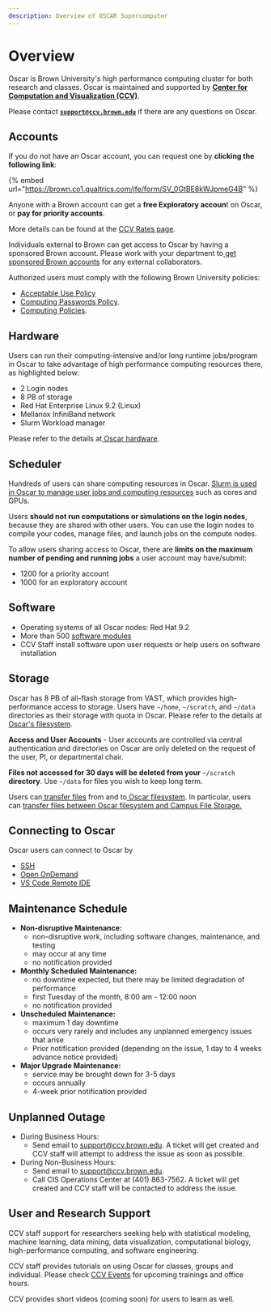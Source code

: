 ```yaml
---
description: Overview of OSCAR Supercomputer
---
```


# Overview

Oscar is Brown University's high performance computing cluster for both research and classes. Oscar is maintained and supported by [**Center for Computation and Visualization (CCV)**](https://ccv.brown.edu/).&#x20;

Please contact [**`support@ccv.brown.edu`**](mailto:support@ccv.brown.edu) if there are any questions on Oscar.

## Accounts

&#x20;If you do not have an Oscar account, you can request one by **clicking the following link**:

{% embed url="https://brown.co1.qualtrics.com/jfe/form/SV_0GtBE8kWJpmeG4B" %}

Anyone with a Brown account can get a **free Exploratory accoun**t on Oscar, or **pay for priority accounts**.&#x20;

More details can be found at the [CCV Rates page](https://ccv.brown.edu/rates).

Individuals external to Brown can get access to Oscar by having a sponsored Brown account. Please work with your department to[ get sponsored Brown accounts](https://ithelp.brown.edu/kb/articles/request-a-brown-account-for-an-affiliate) for any external collaborators.

Authorized users must comply with the following Brown University policies:

* [Acceptable Use Policy](https://it.brown.edu/computing-policies/acceptable-use-policy)&#x20;
* [Computing Passwords Policy](http://www.brown.edu/information-technology/computing-policies/computing-passwords-policy).&#x20;
* [Computing Policies](https://it.brown.edu/computing-policies).

## Hardware

Users can run their computing-intensive and/or long runtime jobs/program in Oscar to take advantage of high performance computing resources there, as highlighted below:

* 2 Login nodes
* 8 PB of storage
* Red Hat Enterprise Linux 9.2 (Linux)
* Mellanox InfiniBand network
* Slurm Workload manager

Please refer to the details at[ Oscar hardware](system-overview.md).&#x20;

## Scheduler

Hundreds of users can share computing resources in Oscar.  [Slurm is used in Oscar to manage user jobs and computing resources](submitting-jobs/shared-machine.md) such as cores and GPUs. &#x20;

Users **should not run computations or simulations on the login nodes**, because they are shared with other users. You can use the login nodes to compile your codes, manage files, and launch jobs on the compute nodes.

To allow users sharing access to Oscar, there are **limits on the maximum number of pending and running jobs** a user account may have/submit:

* 1200 for a priority account
* 1000 for an exploratory account

## Software

* Operating systems of all Oscar nodes: Red Hat 9.2
* More than 500 [software modules](software/modules.md)
* CCV Staff install software upon user requests or help users on software installation

## Storage

Oscar has 8 PB of all-flash storage from VAST, which provides high-performance access to storage. Users have `~/home`, `~/scratch`, and `~/data` directories as their storage with quota  in Oscar. Please refer to the details at [Oscar's filesystem](managing-files/filesystem.md).

**Access and User Accounts** - User accounts are controlled via central authentication and directories on Oscar are only deleted on the request of the user, PI, or departmental chair.

**Files not accessed for 30 days will be deleted from your** `~/scratch` **directory**.  Use `~/data` for files you wish to keep long term.

Users can[ transfer files](managing-files/filetransfer.md) from and to[ Oscar filesystem](managing-files/filesystem.md). In particular, users can [transfer files between Oscar filesystem and Campus File Storage.](managing-files/filetransfer-isilon.md)&#x20;

## Connecting to Oscar

Oscar users can connect to Oscar by

* [SSH](connecting-to-oscar/ssh/)
* [Open OnDemand](https://docs.ccv.brown.edu/oscar/connecting-to-oscar/open-ondemand)
* [VS Code Remote IDE](https://docs.ccv.brown.edu/oscar/connecting-to-oscar/remote-ide)

## Maintenance Schedule

* **Non-disruptive Maintenance:**&#x20;
  * non-disruptive work, including software changes, maintenance, and testing
  * may occur at any time
  * no notification provided
* **Monthly Scheduled Maintenance:**
  * no downtime expected, but there may be limited degradation of performance
  * first Tuesday of the month, 8:00 am - 12:00 noon
  * no notification provided
* **Unscheduled Maintenance:**
  * maximum 1 day downtime
  * occurs very rarely and includes any unplanned emergency issues that arise
  * Prior notification provided (depending on the issue, 1 day to 4 weeks advance notice provided)
* **Major Upgrade Maintenance:**
  * service may be brought down for 3-5 days
  * occurs annually
  * 4-week prior notification provided

## Unplanned Outage

* During Business Hours:
  * Send email to [support@ccv.brown.edu](mailto:support@ccv.brown.edu). A ticket will get created and CCV staff will attempt to address the issue as soon as possible.
* During Non-Business Hours:
  * Send email to [support@ccv.brown.edu](mailto:support@ccv.brown.edu).
  * Call CIS Operations Center at (401) 863-7562. A ticket will get created and CCV staff will be contacted to address the issue.



## User and Research Support

CCV staff support for researchers seeking help with statistical modeling, machine learning, data mining, data visualization, computational biology, high-performance computing, and software engineering.

CCV staff provides tutorials on using Oscar for classes, groups and individual. Please check [CCV Events](https://events.brown.edu/ccv/all) for upcoming trainings and office hours.

CCV provides short videos (coming soon) for users to learn as well.

##
